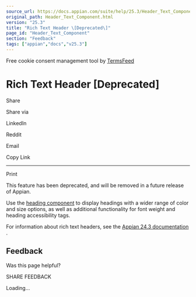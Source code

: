 ```yaml
---
source_url: https://docs.appian.com/suite/help/25.3/Header_Text_Component.html
original_path: Header_Text_Component.html
version: "25.3"
title: "Rich Text Header \[Deprecated\]"
page_id: "Header_Text_Component"
section: "Feedback"
tags: ["appian","docs","v25.3"]
---
```



Free cookie consent management tool by [TermsFeed](https://www.termsfeed.com/)

# Rich Text Header \[Deprecated\]

Share

Share via

LinkedIn

Reddit

Email

Copy Link

* * *

Print

This feature has been deprecated, and will be removed in a future release of Appian.

Use the [heading component](heading-component.html) to display headings with a wider range of color and size options, as well as additional functionality for font weight and heading accessibility tags.

For information about rich text headers, see the [Appian 24.3 documentation](https://docs.appian.com/suite/help/24.3/Header_Text_Component.html) .

## Feedback

Was this page helpful?

SHARE FEEDBACK

Loading...